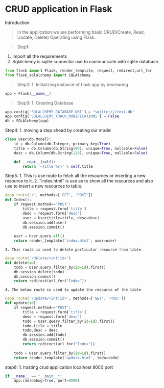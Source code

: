 # CRUD application in Flask

Introduction
>  In the application we are performing basic CRUD(Create, Read, Uodate, Delete) Operating using Flask.

> Step1: 
   1. Import all the requirements
   2. Sqlalchemy is sqlite connector use to communicate with sqlite database. 
```python
from flask import Flask, render_template, request, redirect,url_for
from flask_sqlalchemy import SQLAlchemy
```

> Step2:
    1. Initializing instance of flask app by declearing 
```python
app = Flask(__name__)
```

> Step3:
    1. Creating Database
```python 
app.config['SQLALCHEMY_DATABASE_URI'] = "sqlite:///text.db"
app.config['SQLALCHEMY_TRACK_MODIFICATIONS'] = False
db = SQLAlchemy(app)
```

Step4:
    1. moving a step ahead by creating our model
```python
class User(db.Model):
    id = db.Column(db.Integer, primary_key=True)
    title = db.Column(db.String(80), unique=True, nullable=False)
    desc = db.Column(db.String(120), unique=True, nullable=False)

    def __repr__(self):
        return '<Title %r>' % self.title
```

Step5:
    1. This is use route to fetch all the resources or inserting a new resource to it.
    2. "index.html" is use as to show all the resources and also use to insert a new resources to table.
```python
@app.route('/', methods=['GET', 'POST'])
def Index():
    if request.method=='POST':
        title = request.form['title']
        desc = request.form['desc']
        user = User(title=title, desc=desc)
        db.session.add(user)
        db.session.commit()
        
    user = User.query.all() 
    return render_template('index.html', user=user)
```

    3. This route is used to delete particular resource from table

```python
@app.route('/delete/<int:id>')
def delete(id):
    todo = User.query.filter_by(id=id).first()
    db.session.delete(todo)
    db.session.commit()
    return redirect(url_for("Index"))
```
    4. The below route is used to update the resource of the table
```python
@app.route('/update/<int:id>', methods=['GET', 'POST'])
def update(id):
    if request.method=='POST':
        title = request.form['title']
        desc = request.form['desc']
        todo = User.query.filter_by(id=id).first()
        todo.title = title
        todo.desc = desc
        db.session.add(todo)
        db.session.commit()
        return redirect(url_for("Index"))
        
    todo = User.query.filter_by(id=id).first()
    return render_template('update.html', todo=todo)
```
step6:
    1. hosting crud application localhost 8000 port
```python
if __name__ == "__main__":
    app.run(debug=True, port=8000)
```
 
